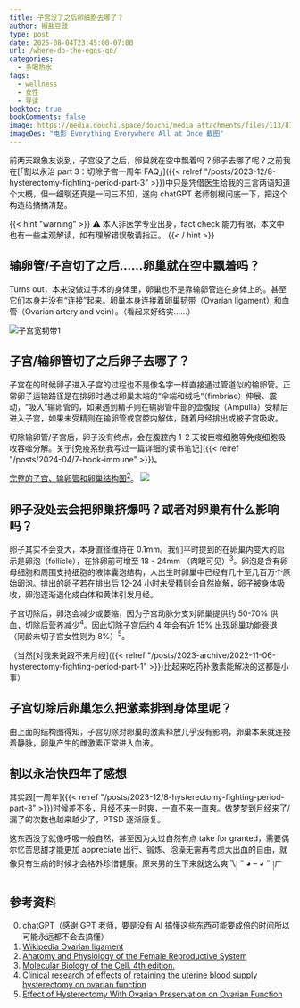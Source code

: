```yaml
---
title: 子宫没了之后卵细胞去哪了？
author: 椒盐豆豉
type: post
date: 2025-08-04T23:45:00-07:00
url: /where-do-the-eggs-go/
categories:
  - 多喝热水
tags:
  - wellness
  - 女性
  - 导读
booktoc: true
bookComments: false
image: https://media.douchi.space/douchi/media_attachments/files/113/873/572/088/351/679/original/df3ebc824d153176.png
imageDes: "电影 Everything Everywhere All at Once 截图"
---
```


前两天跟象友说到，子宫没了之后，卵巢就在空中飘着吗？卵子去哪了呢？之前我在[「割以永治 part 3：切除子宫一周年 FAQ」]({{< relref "/posts/2023-12/8-hysterectomy-fighting-period-part-3" >}})中只是凭借医生给我的三言两语知道个大概，但一细聊还真是一问三不知，遂向 chatGPT 老师刨根问底一下，把这个构造给搞搞清楚。

<!--more-->

{{< hint "warning" >}}
⚠️ 本人非医学专业出身，fact check 能力有限，本文中也有一些主观解读，如有理解错误敬请指正。
{{< / hint >}}

## 输卵管/子宫切了之后……卵巢就在空中飘着吗？
Turns out，本来没做过手术的身体里，卵巢也不是靠输卵管连在身体上的。甚至它们本身并没有“连接”起来。卵巢本身连接着卵巢韧带（Ovarian ligament）和血管（Ovarian artery and vein）。（看起来好结实……）

![子宫宽韧带<sup>1</sup>](https://media.douchi.space/douchi/media_attachments/files/114/974/648/805/671/684/original/e127098129b3079b.png)

## 子宫/输卵管切了之后卵子去哪了？
子宫在的时候卵子进入子宫的过程也不是像名字一样直接通过管道似的输卵管。正常卵子运输路径是在排卵时通过卵巢末端的“伞端和绒毛“（fimbriae）伸展、震动，“吸入”输卵管的，如果遇到精子则在输卵管中部的壶腹段（Ampulla）受精后进入子宫，如果未受精则在输卵管或宫腔内解体，随着月经排出或被子宫吸收。

切除输卵管/子宫后，卵子没有终点，会在腹腔内 1-2 天被巨噬细胞等免疫细胞吸收吞噬分解。关于[免疫系统我写过一篇详细的读书笔记]({{< relref "/posts/2024-04/7-book-immune" >}})。

[完整的子宫、输卵管和卵巢结构图<sup>2</sup>]()。
![](https://media.douchi.space/douchi/media_attachments/files/114/974/649/380/094/192/original/6ffef94cf6bf6613.png)

## 卵子没处去会把卵巢挤爆吗？或者对卵巢有什么影响吗？
卵子其实不会变大，本身直径维持在 0.1mm。我们平时提到的在卵巢内变大的启示是卵泡（follicle），在排卵前可增至 18 - 24mm （肉眼可见）<sup>3</sup>。卵泡是含有卵母细胞和周围支持细胞的液体囊泡结构，人出生时卵巢中已经有几十至几百万个原始卵泡。排出的卵子若在排出后 12-24 小时未受精则会自然崩解，卵子被身体吸收，卵泡逐渐退化成白体和黄体引发月经。

子宫切除后，卵泡会减少或萎缩，因为子宫动脉分支对卵巢提供约 50-70% 供血，切除后营养减少<sup>4</sup>。因此切除子宫后约 4 年会有近 15% 出现卵巢功能衰退（同龄未切子宫女性则为 8%）<sup>5</sup>。

（当然[对我来说跟不来月经]({{< relref "/posts/2023-archive/2022-11-06-hysterectomy-fighting-period-part-1" >}})比起来吃药补激素能解决的这都是小事）

## 子宫切除后卵巢怎么把激素排到身体里呢？
由上面的结构图得知，子宫切除对卵巢的激素释放几乎没有影响，卵巢本来就连接着静脉，卵巢产生的雌激素正常进入血液。

## 割以永治快四年了感想
其实跟[一周年]({{< relref "/posts/2023-12/8-hysterectomy-fighting-period-part-3" >}})时候差不多，月经不来一时爽，一直不来一直爽。做梦梦到月经来了/漏了的次数也越来越少了，PTSD 逐渐康复。

这东西没了就像呼吸一般自然，甚至因为太过自然有点 take for granted，需要偶尔忆苦思甜才能更加 appreciate 出行、锻炼、泡澡无需再考虑大出血的自由，就像只有生病的时候才会格外珍惜健康。原来男的生下来就这么爽乁། ˵ ◕ – ◕ ˵ །ㄏ

## 参考资料
0. chatGPT（感谢 GPT 老师，要是没有 AI 搞懂这些东西可能要成倍的时间所以可能永远都不会去搞懂）
1. [Wikipedia Ovarian ligament](https://en.wikipedia.org/wiki/Ovarian_ligament?utm_sourc=blog.douchi.space)
2. [Anatomy and Physiology of the Female Reproductive System](https://courses.lumenlearning.com/suny-mcc-ap2/chapter/anatomy-and-physiology-of-the-female-reproductive-system/?utm_source=blog.douchi.space)
3. [Molecular Biology of the Cell. 4th edition.](https://www.ncbi.nlm.nih.gov/books/NBK26842/?utm_source=blog.douchi.space)
4. [Clinical research of effects of retaining the uterine blood supply hysterectomy on ovarian function](https://www.bio-conferences.org/articles/bioconf/pdf/2017/01/bioconf_icmsb2017_01038.pdf?utm_source=blog.douchi.space)
5. [Effect of Hysterectomy With Ovarian Preservation on Ovarian Function](https://pmc.ncbi.nlm.nih.gov/articles/PMC3223258/?utm_source=blog.douchi.space)